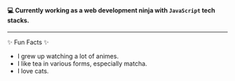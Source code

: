 #### 💻 Currently working as a web development ninja with `JavaScript` tech stacks.

---

✨ Fun Facts ✨
- I grew up watching a lot of animes.
- I like tea in various forms, especially matcha.
- I love cats.
